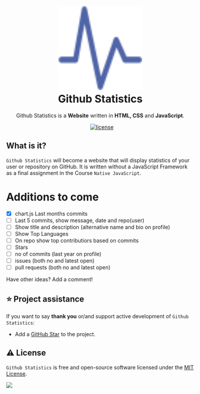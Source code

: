 <h1 align="center">
  <img src="website/images/icon.svg" width="224px"/><br/>
  Github Statistics
</h1>
<p align="center">Github Statistics is a <b>Website</b> written in <b>HTML, CSS</b> and <b>JavaScript</b>.

<p align="center"><a href="https://nodejs.org/en/" target="_blank"></a>&nbsp;
<a href="https://github.com/linusromland/Velody/blob/master/LICENSE"><img src="https://img.shields.io/badge/license-MIT-red?style=for-the-badge&logo=none" alt="license" /></a></p>

## What is it?
`Github Statistics` will become a website that will display statistics of your user or repository on GitHub.
It is written without a JavaScript Framework as a final assignment in the Course `Native JavaScript`.

# Additions to come
- [X] chart.js Last months commits
- [ ] Last 5 commits, show message, date and repo(user)
- [ ] Show title and description (alternative name and bio on profile)
- [ ] Show Top Languages
- [ ] On repo show top contributiors based on commits
- [ ] Stars
- [ ] no of commits (last year on profile)
- [ ] issues (both no and latest open)
- [ ] pull requests (both no and latest open)

Have other ideas? Add a comment!

## ⭐️ Project assistance

If you want to say **thank you** or/and support active development of `Github Statistics`:

- Add a [GitHub Star](https://github.com/linusromland-ITHS/Native-JavaScript-Laboration-2) to the project.

## ⚠️ License

`Github Statistics` is free and open-source software licensed under the [MIT License](https://github.com/linusromland-ITHS/Native-JavaScript-Laboration-2/blob/master/LICENSE).

<a href="https://hits.seeyoufarm.com"><img src="https://hits.seeyoufarm.com/api/count/incr/badge.svg?url=https%3A%2F%2Fgithub.com%2Flinusromland%2FGithubStats&count_bg=%2379C83D&title_bg=%23555555&icon=&icon_color=%23E7E7E7&title=views&edge_flat=true"/></a>
